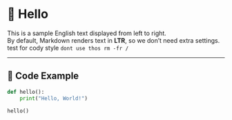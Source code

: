 # 👋 Hello

This is a sample English text displayed from left to right.  
By default, Markdown renders text in **LTR**, so we don’t need extra settings.
test for cody style `dont use thos rm -fr /`

---

## 📌 Code Example

```python
def hello():
    print("Hello, World!")

hello()

